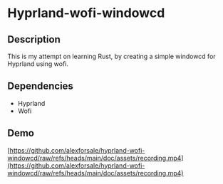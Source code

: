 Hyprland-wofi-windowcd
===

## Description

This is my attempt on learning Rust, by creating a simple windowcd for Hyprland using wofi.

## Dependencies
- Hyprland
- Wofi

## Demo
[https://github.com/alexforsale/hyprland-wofi-windowcd/raw/refs/heads/main/doc/assets/recording.mp4](https://github.com/alexforsale/hyprland-wofi-windowcd/raw/refs/heads/main/doc/assets/recording.mp4)
